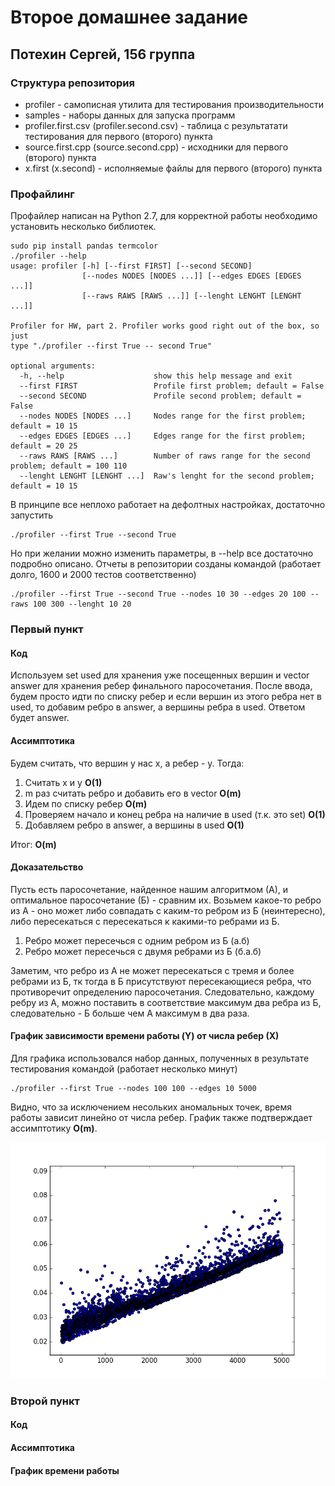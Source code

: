 # Второе домашнее задание
## Потехин Сергей, 156 группа

### Структура репозитория
+ profiler - самописная утилита для тестирования производительности
+ samples - наборы данных для запуска программ
+ profiler.first.csv (profiler.second.csv) - таблица с результатати тестирования для первого (второго) пункта
+ source.first.cpp (source.second.cpp) - исходники для первого (второго) пункта
+ x.first (x.second) - исполняемые файлы для первого (второго) пункта

### Профайлинг
Профайлер написан на Python 2.7, для корректной работы необходимо установить несколько библиотек.
```
sudo pip install pandas termcolor
./profiler --help
usage: profiler [-h] [--first FIRST] [--second SECOND]
                [--nodes NODES [NODES ...]] [--edges EDGES [EDGES ...]]
                [--raws RAWS [RAWS ...]] [--lenght LENGHT [LENGHT ...]]

Profiler for HW, part 2. Profiler works good right out of the box, so just
type "./profiler --first True -- second True"

optional arguments:
  -h, --help            		show this help message and exit
  --first FIRST         		Profile first problem; default = False
  --second SECOND       		Profile second problem; default = False
  --nodes NODES [NODES ...]		Nodes range for the first problem; default = 10 15
  --edges EDGES [EDGES ...]		Edges range for the first problem; default = 20 25
  --raws RAWS [RAWS ...]		Number of raws range for the second problem; default = 100 110
  --lenght LENGHT [LENGHT ...]	Raw's lenght for the second problem; default = 10 15
```
В принципе все неплохо работает на дефолтных настройках, достаточно запустить
```
./profiler --first True --second True
```
Но при желании можно изменить параметры, в --help все достаточно подробно описано. Отчеты в репозитории созданы командой (работает долго, 1600 и 2000 тестов соответственно)
```
./profiler --first True --second True --nodes 10 30 --edges 20 100 --raws 100 300 --lenght 10 20
```

### Первый пункт

#### Код
Используем set used для хранения уже посещенных вершин и vector answer для хранения ребер финального паросочетания. После ввода, будем просто идти по списку ребер и если вершин из этого ребра нет в used, то добавим ребро в answer, а вершины ребра в used. Ответом будет answer.

#### Ассимптотика
Будем считать, что вершин у нас x, а ребер - y. Тогда:

1. Считать x и y <b>O(1)</b>
2. m раз считать ребро и добавить его в vector <b>O(m)</b>
2. Идем по списку ребер <b>O(m)</b>
3. Проверяем начало и конец ребра на наличие в used (т.к. это set) <b>O(1)</b>
4. Добавляем ребро в answer, а вершины в used <b>O(1)</b>

Итог: <b>O(m)</b>

#### Доказательство
Пусть есть паросочетание, найденное нашим алгоритмом (А), и оптимальное паросочетание (Б) - сравним их. Возьмем какое-то ребро из А - оно может либо совпадать с каким-то ребром из Б (неинтересно), либо пересекаться с пересекаться к какими-то ребрами из Б.

1. Ребро может пересечься с одним ребром из Б (a.б)
2. Ребро может пересечься с двумя ребрами из Б (б.а.б)

Заметим, что ребро из А не может пересекаться с тремя и более ребрами из Б, тк тогда в Б присутствуют пересекающиеся ребра, что противоречит определению паросочетания. Следовательно, каждому ребру из А, можно поставить в соответствие максимум два ребра из Б, следовательно - Б больше чем А максимум в два раза.

#### График зависимости времени работы (Y) от числа ребер (Х)
Для графика использовался набор данных, полученных в результате тестирования командой (работает несколько минут)
```
./profiler --first True --nodes 100 100 --edges 10 5000
```

Видно, что за исключением несольких аномальных точек, время работы зависит линейно от числа ребер. График также подтверждает ассимптотику <b>O(m)</b>.

![first](https://github.com/pavlovdog/Algorithms_part_2/blob/master/first.plot.png "First plot")

### Второй пункт

#### Код

#### Ассимптотика

#### График времени работы
